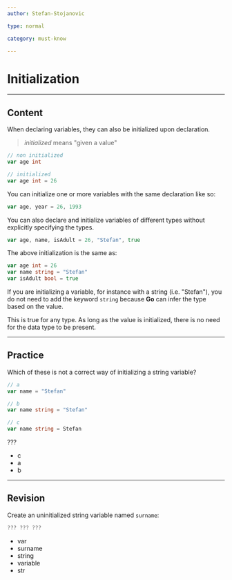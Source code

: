 ```yaml
---
author: Stefan-Stojanovic

type: normal

category: must-know

---
```


# Initialization

---
## Content

When declaring variables, they can also be initialized upon declaration.

> *initialized* means "given a value"

```go
// non initialized
var age int

// initialized
var age int = 26
```

You can initialize one or more variables with the same declaration like so:

```go
var age, year = 26, 1993
```

You can also declare and initialize variables of different types without explicitly specifying the types.

```go
var age, name, isAdult = 26, "Stefan", true
```

The above initialization is the same as:

```go
var age int = 26
var name string = "Stefan"
var isAdult bool = true
```

If you are initializing a variable, for instance with a string (i.e. "Stefan"), you do not need to add the keyword `string` because **Go** can infer the type based on the value. 

This is true for any type. As long as the value is initialized, there is no need for the data type to be present.

---
## Practice

Which of these is not a correct way of initializing a string variable?

```go
// a
var name = "Stefan"

// b
var name string = "Stefan"

// c
var name string = Stefan
```

???

- c
- a
- b

---
## Revision

Create an uninitialized string variable named `surname`:

```go
??? ??? ???
```

- var
- surname
- string
- variable
- str
